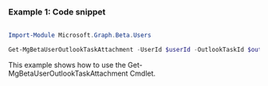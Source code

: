 ### Example 1: Code snippet

```powershell

Import-Module Microsoft.Graph.Beta.Users

Get-MgBetaUserOutlookTaskAttachment -UserId $userId -OutlookTaskId $outlookTaskId

```
This example shows how to use the Get-MgBetaUserOutlookTaskAttachment Cmdlet.

